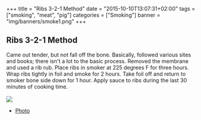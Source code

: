 +++
title = "Ribs 3-2-1 Method"
date = "2015-10-10T13:07:31+02:00"
tags = ["smoking", "meat", "pig"]
categories = ["Smoking"]
banner = "img/banners/smoke1.png"
+++

## Ribs 3-2-1 Method

Came out tender, but not fall off the bone.
Basically, followed various sites and books; there isn't a lot to the basic process.
Removed the membrane and used a rib rub.
Place ribs in smoker at 225 degrees F for three hours.
Wrap ribs tightly in foil and smoke for 2 hours.
Take foil off and return to smoker bone side down for 1 hour.
Apply sauce to ribs during the last 30 minutes of cooking time.
<br>
<br>
![](/cook/img/banners/smoke1.png)
<br>
* [Photo](https://goo.gl/photos/Ncdbb46ApYVkEGWT9)
